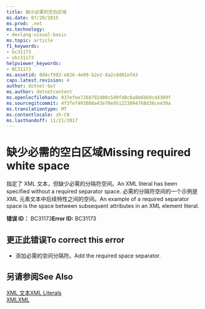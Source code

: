 ```yaml
---
title: 缺少必需的空白区域
ms.date: 07/20/2015
ms.prod: .net
ms.technology:
- devlang-visual-basic
ms.topic: article
f1_keywords:
- bc31173
- vbc31173
helpviewer_keywords:
- BC31173
ms.assetid: 0d4cf983-e826-4e09-b2e2-8a2cdd01ef43
caps.latest.revision: 4
author: dotnet-bot
ms.author: dotnetcontent
ms.openlocfilehash: 837efee7268792d08c5d9fd0c6a8b6b69cd4389f
ms.sourcegitcommit: 4f3fef493080a43e70e951223894768d36ce430a
ms.translationtype: MT
ms.contentlocale: zh-CN
ms.lasthandoff: 11/21/2017
---
```

# <a name="missing-required-white-space"></a><span data-ttu-id="5f314-102">缺少必需的空白区域</span><span class="sxs-lookup"><span data-stu-id="5f314-102">Missing required white space</span></span>
<span data-ttu-id="5f314-103">指定了 XML 文本，但缺少必需的分隔符空间。</span><span class="sxs-lookup"><span data-stu-id="5f314-103">An XML literal has been specified without a required separator space.</span></span> <span data-ttu-id="5f314-104">必需的分隔符空间的一个示例是 XML 元素文本中后续特性之间的空间。</span><span class="sxs-lookup"><span data-stu-id="5f314-104">An example of a required separator space is the space between subsequent attributes in an XML element literal.</span></span>  
  
 <span data-ttu-id="5f314-105">**错误 ID：** BC31173</span><span class="sxs-lookup"><span data-stu-id="5f314-105">**Error ID:** BC31173</span></span>  
  
## <a name="to-correct-this-error"></a><span data-ttu-id="5f314-106">更正此错误</span><span class="sxs-lookup"><span data-stu-id="5f314-106">To correct this error</span></span>  
  
-   <span data-ttu-id="5f314-107">添加必需的空间分隔符。</span><span class="sxs-lookup"><span data-stu-id="5f314-107">Add the required space separator.</span></span>  
  
## <a name="see-also"></a><span data-ttu-id="5f314-108">另请参阅</span><span class="sxs-lookup"><span data-stu-id="5f314-108">See Also</span></span>  
 [<span data-ttu-id="5f314-109">XML 文本</span><span class="sxs-lookup"><span data-stu-id="5f314-109">XML Literals</span></span>](../../visual-basic/language-reference/xml-literals/index.md)  
 [<span data-ttu-id="5f314-110">XML</span><span class="sxs-lookup"><span data-stu-id="5f314-110">XML</span></span>](../../visual-basic/programming-guide/language-features/xml/index.md)
